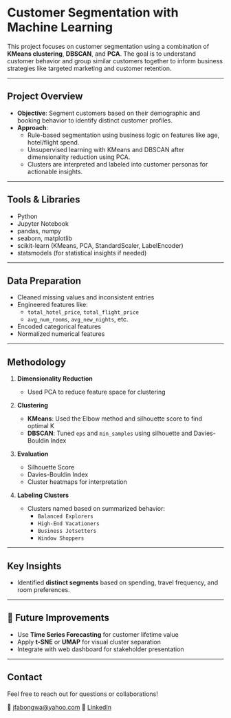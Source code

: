 #  Customer Segmentation with Machine Learning

This project focuses on customer segmentation using a combination of **KMeans clustering**, **DBSCAN**, and **PCA**. The goal is to understand customer behavior and group similar customers together to inform business strategies like targeted marketing and customer retention.

---

## Project Overview

- **Objective**: Segment customers based on their demographic and booking behavior to identify distinct customer profiles.
- **Approach**: 
  - Rule-based segmentation using business logic on features like age, hotel/flight spend.
  - Unsupervised learning with KMeans and DBSCAN after dimensionality reduction using PCA.
  - Clusters are interpreted and labeled into customer personas for actionable insights.

---

## Tools & Libraries

- Python
- Jupyter Notebook
- pandas, numpy
- seaborn, matplotlib
- scikit-learn (KMeans, PCA, StandardScaler, LabelEncoder)
- statsmodels (for statistical insights if needed)

---

## Data Preparation

- Cleaned missing values and inconsistent entries
- Engineered features like:
  - `total_hotel_price`, `total_flight_price`
  - `avg_num_rooms`, `avg_new_nights`, etc.
- Encoded categorical features
- Normalized numerical features

---

## Methodology

1. **Dimensionality Reduction**
   - Used PCA to reduce feature space for clustering

2. **Clustering**
   - **KMeans**: Used the Elbow method and silhouette score to find optimal K
   - **DBSCAN**: Tuned `eps` and `min_samples` using silhouette and Davies-Bouldin Index

3. **Evaluation**
   - Silhouette Score
   - Davies-Bouldin Index
   - Cluster heatmaps for interpretation

4. **Labeling Clusters**
   - Clusters named based on summarized behavior:
     - `Balanced Explorers`
     - `High-End Vacationers`
     - `Business Jetsetters`
     - `Window Shoppers`

---

## Key Insights

- Identified **distinct segments** based on spending, travel frequency, and room preferences.

---

## 🚀 Future Improvements

- Use **Time Series Forecasting** for customer lifetime value
- Apply **t-SNE** or **UMAP** for visual cluster separation
- Integrate with web dashboard for stakeholder presentation

---

## Contact

Feel free to reach out for questions or collaborations!

📧 jfabongwa@yahoo.com
🔗 [LinkedIn](https://www.linkedin.com/in/julius-abongwa-82235756/)
